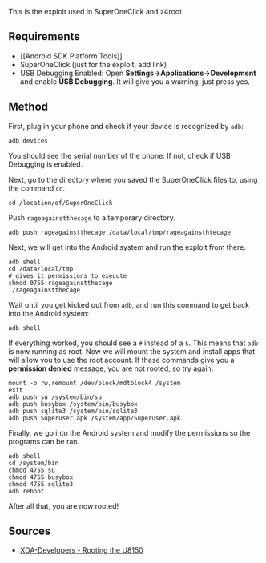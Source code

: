 This is the exploit used in SuperOneClick and z4root.

## Requirements

* [[Android SDK Platform Tools]]
* SuperOneClick (just for the exploit, add link)
* USB Debugging Enabled: Open **Settings->Applications->Development** and enable **USB Debugging**. It will give you a warning, just press yes.

## Method

First, plug in your phone and check if your device is recognized by `adb`:

    adb devices
    
You should see the serial number of the phone. If not, check if USB Debugging is enabled.

Next, go to the directory where you saved the SuperOneClick files to, using the command `cd`.

    cd /location/of/SuperOneClick
    
Push `rageagainstthecage` to a temporary directory.

    adb push rageagainstthecage /data/local/tmp/rageagainsthtecage

Next, we will get into the Android system and run the exploit from there.

    adb shell
    cd /data/local/tmp
    # gives it permissions to execute
    chmod 0755 rageagainstthecage
    ./rageagainstthecage
    
Wait until you get kicked out from `adb`, and run this command to get back into the Android system:

    adb shell
    
If everything worked, you should see a `#` instead of a `$`. This means that `adb` is now running as root. Now we will mount the system and install apps that will allow you to use the root account. If these commands give you a **permission denied** message, you are not rooted, so try again.

    mount -o rw,remount /dev/block/mdtblock4 /system
    exit
    adb push su /system/bin/su
    adb push busybox /system/bin/busybox
    adb push sqlite3 /system/bin/sqlite3
    adb push Superuser.apk /system/app/Superuser.apk
        
Finally, we go into the Android system and modify the permissions so the programs can be ran.

    adb shell
    cd /system/bin
    chmod 4755 su
    chmod 4755 busybox
    chmod 4755 sqlite3
    adb reboot
    
After all that, you are now rooted!

## Sources

* [XDA-Developers - Rooting the U8150](http://forum.xda-developers.com/showthread.php?t=890138)